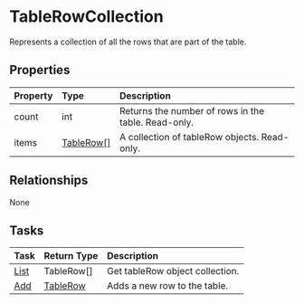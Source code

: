 # TableRowCollection

Represents a collection of all the rows that are part of the table.

## Properties
| Property	   | Type	|Description|
|:---------------|:--------|:----------|
|count|int|Returns the number of rows in the table. Read-only.|
|items|[TableRow[]](tablerow.md)|A collection of tableRow objects. Read-only.|

## Relationships
None


## Tasks

| Task		   | Return Type	|Description|
|:---------------|:--------|:----------|
|[List](../api/tablerowcollection_list.md) | TableRow[]|Get tableRow object collection. |
|[Add](../api/tablerowcollection_add.md)|[TableRow](tablerow.md)|Adds a new row to the table.|
